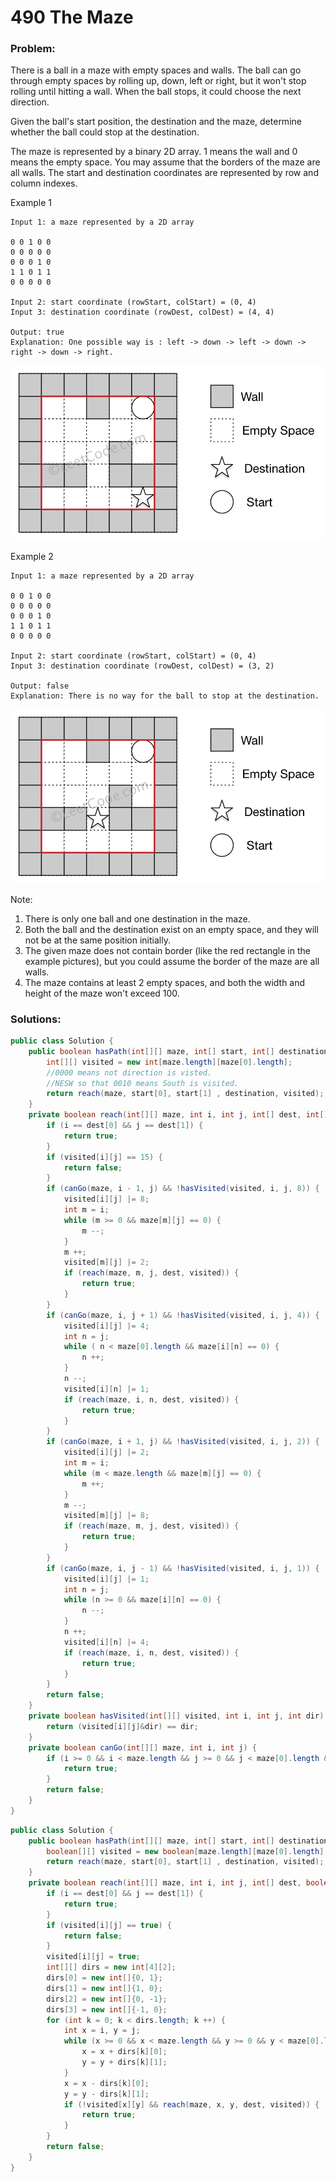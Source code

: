 # 490 The Maze

### Problem:
There is a ball in a maze with empty spaces and walls. The ball can go through empty spaces by rolling up, down, left or right, but it won't stop rolling until hitting a wall. When the ball stops, it could choose the next direction.

Given the ball's start position, the destination and the maze, determine whether the ball could stop at the destination.

The maze is represented by a binary 2D array. 1 means the wall and 0 means the empty space. You may assume that the borders of the maze are all walls. The start and destination coordinates are represented by row and column indexes.

Example 1
```
Input 1: a maze represented by a 2D array

0 0 1 0 0
0 0 0 0 0
0 0 0 1 0
1 1 0 1 1
0 0 0 0 0

Input 2: start coordinate (rowStart, colStart) = (0, 4)
Input 3: destination coordinate (rowDest, colDest) = (4, 4)

Output: true
Explanation: One possible way is : left -> down -> left -> down -> right -> down -> right.
```
![](/assets/maze_1_example_1.png)

Example 2
```
Input 1: a maze represented by a 2D array

0 0 1 0 0
0 0 0 0 0
0 0 0 1 0
1 1 0 1 1
0 0 0 0 0

Input 2: start coordinate (rowStart, colStart) = (0, 4)
Input 3: destination coordinate (rowDest, colDest) = (3, 2)

Output: false
Explanation: There is no way for the ball to stop at the destination.
```
![](/assets/maze_1_example_2.png)

Note:
1. There is only one ball and one destination in the maze.
2. Both the ball and the destination exist on an empty space, and they will not be at the same position initially.
3. The given maze does not contain border (like the red rectangle in the example pictures), but you could assume the border of the maze are all walls.
4. The maze contains at least 2 empty spaces, and both the width and height of the maze won't exceed 100.

### Solutions:

```java
public class Solution {
    public boolean hasPath(int[][] maze, int[] start, int[] destination) {
        int[][] visited = new int[maze.length][maze[0].length];
        //0000 means not direction is visted.
        //NESW so that 0010 means South is visited. 
        return reach(maze, start[0], start[1] , destination, visited);
    }
    private boolean reach(int[][] maze, int i, int j, int[] dest, int[][] visited) {
        if (i == dest[0] && j == dest[1]) {
            return true;
        }
        if (visited[i][j] == 15) {
            return false;
        }
        if (canGo(maze, i - 1, j) && !hasVisited(visited, i, j, 8)) {
            visited[i][j] |= 8;
            int m = i;
            while (m >= 0 && maze[m][j] == 0) {
                m --;
            }
            m ++;
            visited[m][j] |= 2;
            if (reach(maze, m, j, dest, visited)) {
                return true;
            }
        }
        if (canGo(maze, i, j + 1) && !hasVisited(visited, i, j, 4)) {
            visited[i][j] |= 4;
            int n = j;
            while ( n < maze[0].length && maze[i][n] == 0) {
                n ++;
            }
            n --;
            visited[i][n] |= 1;
            if (reach(maze, i, n, dest, visited)) {
                return true;
            }
        }
        if (canGo(maze, i + 1, j) && !hasVisited(visited, i, j, 2)) {
            visited[i][j] |= 2;
            int m = i;
            while (m < maze.length && maze[m][j] == 0) {
                m ++;
            }
            m --;
            visited[m][j] |= 8;
            if (reach(maze, m, j, dest, visited)) {
                return true;
            }
        }
        if (canGo(maze, i, j - 1) && !hasVisited(visited, i, j, 1)) {
            visited[i][j] |= 1;
            int n = j;
            while (n >= 0 && maze[i][n] == 0) {
                n --;
            }
            n ++;
            visited[i][n] |= 4;
            if (reach(maze, i, n, dest, visited)) {
                return true;
            }
        }
        return false;
    }
    private boolean hasVisited(int[][] visited, int i, int j, int dir) {
        return (visited[i][j]&dir) == dir;
    }
    private boolean canGo(int[][] maze, int i, int j) {
        if (i >= 0 && i < maze.length && j >= 0 && j < maze[0].length && maze[i][j] == 0) {
            return true;
        }
        return false;
    }
}
```

```java
public class Solution {
    public boolean hasPath(int[][] maze, int[] start, int[] destination) {
        boolean[][] visited = new boolean[maze.length][maze[0].length];
        return reach(maze, start[0], start[1] , destination, visited);
    }
    private boolean reach(int[][] maze, int i, int j, int[] dest, boolean[][] visited) {
        if (i == dest[0] && j == dest[1]) {
            return true;
        }
        if (visited[i][j] == true) {
            return false;
        }
        visited[i][j] = true;
        int[][] dirs = new int[4][2];
        dirs[0] = new int[]{0, 1};
        dirs[1] = new int[]{1, 0};
        dirs[2] = new int[]{0, -1};
        dirs[3] = new int[]{-1, 0};
        for (int k = 0; k < dirs.length; k ++) {
            int x = i, y = j;
            while (x >= 0 && x < maze.length && y >= 0 && y < maze[0].length && maze[x][y] == 0) {
                x = x + dirs[k][0];
                y = y + dirs[k][1];
            }
            x = x - dirs[k][0];
            y = y - dirs[k][1];
            if (!visited[x][y] && reach(maze, x, y, dest, visited)) {
                return true;
            }
        }
        return false;
    }
}
```